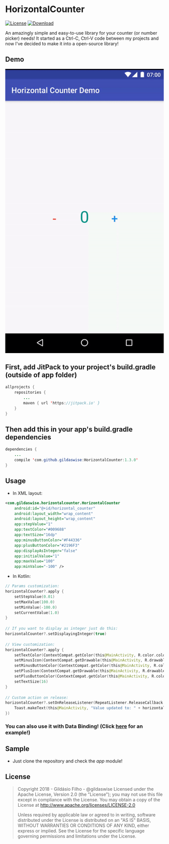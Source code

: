 # HorizontalCounter
[![License](https://img.shields.io/badge/license-Apache%202-green.svg)](https://www.apache.org/licenses/LICENSE-2.0)
[![Download](https://jitpack.io/v/gildaswise/HorizontalCounter.svg)](https://jitpack.io/#gildaswise/HorizontalCounter)

An amazingly simple and easy-to-use library for your counter (or number picker) needs! It started as a Ctrl-C, Ctrl-V code between my projects and now I've decided to make it into a open-source library!

## Demo

![GIF](https://raw.githubusercontent.com/gildaswise/HorizontalCounter/master/art/demo.gif)

## First, add JitPack to your project's build.gradle (outside of app folder)

```java
allprojects {
    repositories {
        ...
        maven { url 'https://jitpack.io' }
    }
}
```

## Then add this in your app's build.gradle dependencies

```java
dependencies {
    ...
    compile 'com.github.gildaswise:HorizontalCounter:1.3.0'
}
```

## Usage

* In XML layout:

```xml
<com.gildaswise.horizontalcounter.HorizontalCounter
    android:id="@+id/horizontal_counter"
    android:layout_width="wrap_content"
    android:layout_height="wrap_content"
    app:stepValue="1"
    app:textColor="#009688"
    app:textSize="16dp"
    app:minusButtonColor="#F44336"
    app:plusButtonColor="#2196F3"
    app:displayAsInteger="false"
    app:initialValue="1"
    app:maxValue="100"
    app:minValue="-100" />
```

* In Kotlin:

```kotlin
// Params customization:
horizontalCounter?.apply {
    setStepValue(0.01)
    setMaxValue(100.0)
    setMinValue(-100.0)
    setCurrentValue(1.0)
}

// If you want to display as integer just do this:
horizontalCounter?.setDisplayingInteger(true)

// View customization:
horizontalCounter?.apply {
    setTextColor(ContextCompat.getColor(this@MainActivity, R.color.colorAccent))
    setMinusIcon(ContextCompat.getDrawable(this@MainActivity, R.drawable.chevron_down))
    setMinusButtonColor(ContextCompat.getColor(this@MainActivity, R.color.colorPrimary))
    setPlusIcon(ContextCompat.getDrawable(this@MainActivity, R.drawable.chevron_up))
    setPlusButtonColor(ContextCompat.getColor(this@MainActivity, R.color.colorPrimaryDark))
    setTextSize(16)
}

// Custom action on release:
horizontalCounter?.setOnReleaseListener(RepeatListener.ReleaseCallback {
    Toast.makeText(this@MainActivity, "Value updated to: " + horizontalCounter?.getCurrentValue(), Toast.LENGTH_SHORT).show()
})
```

### You can also use it with Data Binding! (Click [here](https://github.com/gildaswise/HorizontalCounter/blob/master/app/src/main/java/com/gildaswise/horizontalcounterdemo/MainActivityDataBinding.kt) for an example!)

## Sample

* Just clone the repository and check the *app* module!

## License

> Copyright 2018 - Gildásio Filho - @gildaswise
> Licensed under the Apache License, Version 2.0 (the "License");
> you may not use this file except in compliance with the License.
> You may obtain a copy of the License at
> http://www.apache.org/licenses/LICENSE-2.0
> 
> Unless required by applicable law or agreed to in writing, software
> distributed under the License is distributed on an "AS IS" BASIS,
> WITHOUT WARRANTIES OR CONDITIONS OF ANY KIND, either express or implied.
> See the License for the specific language governing permissions and
> limitations under the License.
